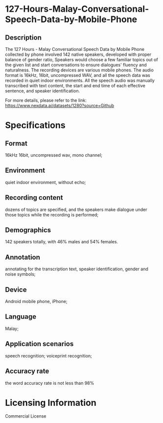 # 127-Hours-Malay-Conversational-Speech-Data-by-Mobile-Phone

## Description
The 127 Hours - Malay Conversational Speech Data by Mobile Phone collected by phone involved 142 native speakers, developed with proper balance of gender ratio, Speakers would choose a few familiar topics out of the given list and start conversations to ensure dialogues' fluency and naturalness. The recording devices are various mobile phones. The audio format is 16kHz, 16bit, uncompressed WAV, and all the speech data was recorded in quiet indoor environments. All the speech audio was manually transcribed with text content, the start and end time of each effective sentence, and speaker identification.

For more details, please refer to the link: https://www.nexdata.ai/datasets/1280?source=Github

# Specifications
## Format
16kHz 16bit, uncompressed wav, mono channel;
## Environment
quiet indoor environment, without echo;
## Recording content
dozens of topics are specified, and the speakers make dialogue under those topics while the recording is performed;
## Demographics
142 speakers totally, with 46% males and 54% females.
## Annotation
annotating for the transcription text, speaker identification, gender and noise symbols;
## Device
Android mobile phone, iPhone;
## Language
Malay;
## Application scenarios
speech recognition; voiceprint recognition;
## Accuracy rate
the word accuracy rate is not less than 98%

# Licensing Information
Commercial License
